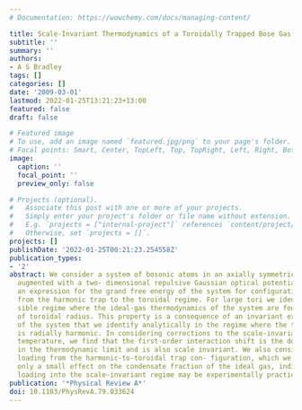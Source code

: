 ```yaml
---
# Documentation: https://wowchemy.com/docs/managing-content/

title: Scale-Invariant Thermodynamics of a Toroidally Trapped Bose Gas
subtitle: ''
summary: ''
authors:
- A S Bradley
tags: []
categories: []
date: '2009-03-01'
lastmod: 2022-01-25T13:21:23+13:00
featured: false
draft: false

# Featured image
# To use, add an image named `featured.jpg/png` to your page's folder.
# Focal points: Smart, Center, TopLeft, Top, TopRight, Left, Right, BottomLeft, Bottom, BottomRight.
image:
  caption: ''
  focal_point: ''
  preview_only: false

# Projects (optional).
#   Associate this post with one or more of your projects.
#   Simply enter your project's folder or file name without extension.
#   E.g. `projects = ["internal-project"]` references `content/project/deep-learning/index.md`.
#   Otherwise, set `projects = []`.
projects: []
publishDate: '2022-01-25T00:21:23.254558Z'
publication_types:
- '2'
abstract: We consider a system of bosonic atoms in an axially symmetric harmonic trap
  augmented with a two- dimensional repulsive Gaussian optical potential. We find
  an expression for the grand free energy of the system for configurations ranging
  from the harmonic trap to the toroidal regime. For large tori we identify an acces-
  sible regime where the ideal-gas thermodynamics of the system are found to be independent
  of toroidal radius. This property is a consequence of an invariant extensive volume
  of the system that we identify analytically in the regime where the toroidal potential
  is radially harmonic. In considering corrections to the scale-invariant transition
  temperature, we find that the first-order interaction shift is the dominant effect
  in the thermodynamic limit and is also scale invariant. We also consider adiabatic
  loading from the harmonic-to-toroidal trap con- figuration, which we show to have
  only a small effect on the condensate fraction of the ideal gas, indicating that
  loading into the scale-invariant regime may be experimentally practical.
publication: '*Physical Review A*'
doi: 10.1103/PhysRevA.79.033624
---
```

